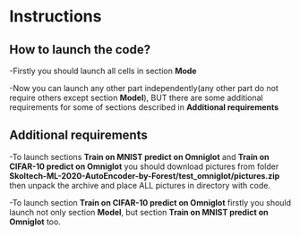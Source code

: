 # Instructions

## How to launch the code?

-Firstly you should launch all cells in section **Mode**

-Now you can launch any other part independently(any other part do not require others except section **Model**), BUT there are some additional requirements for some of sections described in **Additional requirements**

## Additional requirements

-To launch sections **Train on MNIST predict on Omniglot** and **Train on CIFAR-10 predict on Omniglot** you should download pictures from folder **Skoltech-ML-2020-AutoEncoder-by-Forest/test_omniglot/pictures.zip** then unpack the archive and place ALL pictures in directory with code.

-To launch section **Train on CIFAR-10 predict on Omniglot** firstly you should launch not only section **Model**, but section **Train on MNIST predict on Omniglot** too.

